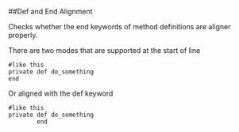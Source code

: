 ##Def and End Alignment

Checks whether the end keywords of method definitions are aligner properly.

There are two modes that are supported at the start of line

```
#like this
private def do_something
end
```

Or aligned with the def keyword

```
#like this
private def do_something
        end
```